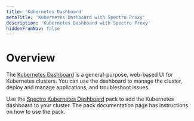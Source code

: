 ```yaml
---
title: 'Kubernetes Dashboard'
metaTitle: 'Kubernetes Dashboard with Spectro Proxy'
description: 'Kubernetes Dashboard with Spectro Proxy'
hiddenFromNav: false
---
```








# Overview

The [Kubernetes Dashboard](https://github.com/kubernetes/dashboard) is a general-purpose, web-based UI for Kubernetes clusters. You can use the dashboard to manage the cluster, deploy and manage applications, and troubleshoot issues. 

Use the [Spectro Kubernetes Dashboard](/integrations/spectro-k8s-dashboard) pack to add the Kubernetes dashboard to your cluster. The pack documentation page has instructions on how to use the pack.

<br />
